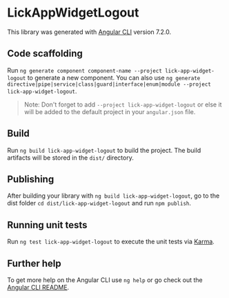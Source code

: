 # LickAppWidgetLogout

This library was generated with [Angular CLI](https://github.com/angular/angular-cli) version 7.2.0.

## Code scaffolding

Run `ng generate component component-name --project lick-app-widget-logout` to generate a new component. You can also use `ng generate directive|pipe|service|class|guard|interface|enum|module --project lick-app-widget-logout`.
> Note: Don't forget to add `--project lick-app-widget-logout` or else it will be added to the default project in your `angular.json` file. 

## Build

Run `ng build lick-app-widget-logout` to build the project. The build artifacts will be stored in the `dist/` directory.

## Publishing

After building your library with `ng build lick-app-widget-logout`, go to the dist folder `cd dist/lick-app-widget-logout` and run `npm publish`.

## Running unit tests

Run `ng test lick-app-widget-logout` to execute the unit tests via [Karma](https://karma-runner.github.io).

## Further help

To get more help on the Angular CLI use `ng help` or go check out the [Angular CLI README](https://github.com/angular/angular-cli/blob/master/README.md).
